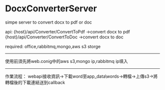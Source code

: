 # DocxConverterServer
simpe server to convert docx to pdf or doc

api:
{host}/api/Converter/ConvertToPdf ->convert docx to pdf
{host}/api/Converter/ConvertToDoc ->convert docx to doc

required:
office,rabbitmq,mongo,aws s3 storge

<hr>
使用前須先將web.conig中的aws s3,mongo ip,rabbitmq ip填入
<hr>
作業流程：
webapi接收資訊->下載word至app_data\words->轉檔->上傳s3->將轉檔後的下載連結送到callback